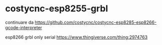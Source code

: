 # costycnc-esp8255-grbl
continuare da https://github.com/costycnc/costycnc-esp8285-esp8266-gcode-interpreter

esp8266 grbl only serial https://www.thingiverse.com/thing:2974763
